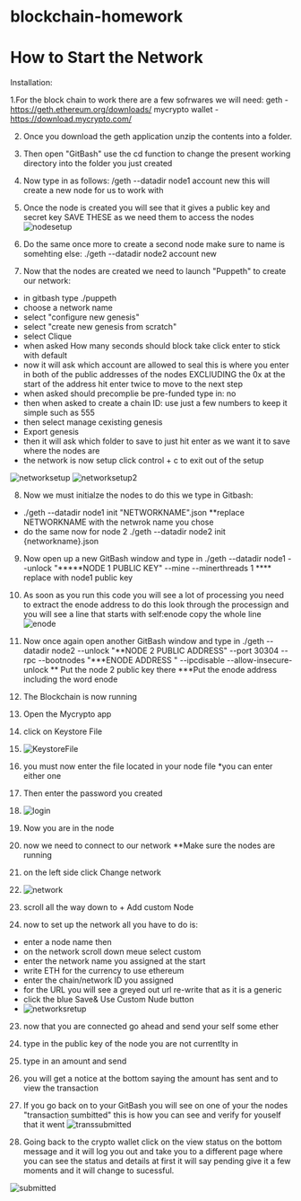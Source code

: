 # blockchain-homework

# How to Start the Network 

Installation: 

1.For the block chain to work there are a few sofrwares we will need: 
 geth - https://geth.ethereum.org/downloads/
 mycrypto wallet - https://download.mycrypto.com/

2. Once you download the geth application unzip the contents into a folder.
3. Then open "GitBash" use the cd function to change the present working directory into the folder you just created
4. Now type in as follows: /geth --datadir node1 account new this will create a new node for us to work with 
5. Once the node is created you will see that it gives a public key and secret key SAVE THESE as we need them to access the nodes![nodesetup](https://user-images.githubusercontent.com/69990029/110523222-ce2c3c80-80df-11eb-959b-f143be8bf21e.png)

6. Do the same once more to create a second node make sure to name is somehting else: ./geth --datadir node2 account new
7. Now that the nodes are created we need to launch "Puppeth" to create our network:
- in gitbash type ./puppeth 
- choose a network name
- select "configure new genesis"
- select "create new genesis from scratch"
- select Clique 
- when asked How many seconds should block take click enter to stick with default 
- now it will ask which account are allowed to seal this is where you enter in both of the public addresses of the nodes EXCLIUDING the 0x at the start of the address hit enter twice to move to the next step 
- when asked should precomplie be pre-funded type in: no
- then when asked to create a chain ID: use just a few numbers to keep it simple such as 555
- then select manage cexisting genesis
- Export genesis
- then it will ask which folder to save to just hit enter as we want it to save where the nodes are 
- the network is now setup click control + c to exit out of the setup

![networksetup](https://user-images.githubusercontent.com/69990029/110524162-0a13d180-80e1-11eb-954f-2166be80e46a.png)
![networksetup2](https://user-images.githubusercontent.com/69990029/110524167-0c762b80-80e1-11eb-958c-9f4b44f0cc1b.png)


8. Now we must initialze the nodes to do this we type in Gitbash:
  - ./geth --datadir node1 init "NETWORKNAME".json **replace NETWORKNAME with the netwrok name you chose 
  - do the same now for node 2 ./geth --datadir node2 init {networkname}.json
9. Now open up a new GitBash window and type in ./geth --datadir node1 --unlock "*****NODE 1 PUBLIC KEY" --mine --minerthreads 1 **** replace with node1 public key 
10. As soon as you run this code you will see a lot of processing you need to extract the enode address to do this look through the processign and you will see a line that starts with self:enode copy the whole line
![enode](https://user-images.githubusercontent.com/69990029/110525532-ae4a4800-80e2-11eb-8dd6-bbcd57c0ef3e.png)

12. Now once again open another GitBash window and type in  ./geth --datadir node2 --unlock "**NODE 2 PUBLIC ADDRESS" --port 30304 --rpc --bootnodes "***ENODE ADDRESS " --ipcdisable --allow-insecure-unlock
** Put the node 2 public key there
***Put the enode address including the word enode

13. The Blockchain is now running
14. Open the Mycrypto app 
15. click on Keystore File
16. ![KeystoreFile](https://user-images.githubusercontent.com/69990029/110526901-5b719000-80e4-11eb-8a99-0366f4cafc19.png)

17. you must now enter the file located in your node file *you can enter either one
18. Then enter the password you created 
19. ![login](https://user-images.githubusercontent.com/69990029/110527017-7ba14f00-80e4-11eb-9376-d2599ff0a673.png)

20. Now you are in the node
21. now we need to connect to our network **Make sure the nodes are running 
22. on the left side click Change network 
23. ![network](https://user-images.githubusercontent.com/69990029/110527127-95429680-80e4-11eb-96cd-c21f50ebb647.png)

24. scroll all the way down to + Add custom Node 
25. now to set up the network all you  have to do is:
  - enter a node name then 
  - on the network scroll down meue select custom 
  - enter the network name you assigned at the start
  - write ETH for the currency to use ethereum
  - enter the chain/network ID you assigned
  - for the URL you will see a greyed out url re-write that as it is a generic 
  - click the blue Save& Use Custom Nude button 
  - ![networksretup](https://user-images.githubusercontent.com/69990029/110527414-ed799880-80e4-11eb-8090-36d534cc7925.png)


23. now that you are connected go ahead and send your self some ether
24. type in the public key of the node you are not currentlty in 
25. type in an amount and send 
26. you will get a notice at the bottom saying the amount has sent and to view the transaction
27. If you go back on to your GitBash you will see on one of your the nodes "transaction sumbitted" this is how you can see and verify for youself that it went
![transsubmitted](https://user-images.githubusercontent.com/69990029/110527590-27e33580-80e5-11eb-9542-a1d04cf6515e.png)

29. Going back to the crypto wallet click on the view status on the bottom message and it will log you out and take you to a different page where you can see the status and details at first it will say pending give it a few moments and it will change to sucessful. 

![submitted](https://user-images.githubusercontent.com/69990029/110527672-40ebe680-80e5-11eb-8413-565649abb0e1.png)






